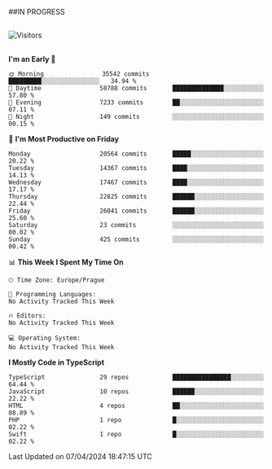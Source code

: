 ##IN PROGRESS
##
![Visitors](https://komarev.com/ghpvc/?username=petrbui&style=for-the-badge&label=Visitors+👀)



##
<!--
[![My GitHub stats](https://github-readme-stats.vercel.app/api?username=petrbui&theme=github_dark)](https://github.com/anuraghazra/github-readme-stats)

[![My wakatime stats](https://github-readme-stats.vercel.app/api/wakatime?username=petrbui&theme=github_dark)](https://github.com/anuraghazra/github-readme-stats)
-->
<!--START_SECTION:waka-->
**I'm an Early 🐤** 

```text
🌞 Morning                35542 commits       █████████░░░░░░░░░░░░░░░░   34.94 % 
🌆 Daytime                58788 commits       ██████████████░░░░░░░░░░░   57.80 % 
🌃 Evening                7233 commits        ██░░░░░░░░░░░░░░░░░░░░░░░   07.11 % 
🌙 Night                  149 commits         ░░░░░░░░░░░░░░░░░░░░░░░░░   00.15 % 
```
📅 **I'm Most Productive on Friday** 

```text
Monday                   20564 commits       █████░░░░░░░░░░░░░░░░░░░░   20.22 % 
Tuesday                  14367 commits       ████░░░░░░░░░░░░░░░░░░░░░   14.13 % 
Wednesday                17467 commits       ████░░░░░░░░░░░░░░░░░░░░░   17.17 % 
Thursday                 22825 commits       ██████░░░░░░░░░░░░░░░░░░░   22.44 % 
Friday                   26041 commits       ██████░░░░░░░░░░░░░░░░░░░   25.60 % 
Saturday                 23 commits          ░░░░░░░░░░░░░░░░░░░░░░░░░   00.02 % 
Sunday                   425 commits         ░░░░░░░░░░░░░░░░░░░░░░░░░   00.42 % 
```


📊 **This Week I Spent My Time On** 

```text
🕑︎ Time Zone: Europe/Prague

💬 Programming Languages: 
No Activity Tracked This Week

🔥 Editors: 
No Activity Tracked This Week

💻 Operating System: 
No Activity Tracked This Week
```

**I Mostly Code in TypeScript** 

```text
TypeScript               29 repos            ████████████████░░░░░░░░░   64.44 % 
JavaScript               10 repos            ██████░░░░░░░░░░░░░░░░░░░   22.22 % 
HTML                     4 repos             ██░░░░░░░░░░░░░░░░░░░░░░░   08.89 % 
PHP                      1 repo              █░░░░░░░░░░░░░░░░░░░░░░░░   02.22 % 
Swift                    1 repo              █░░░░░░░░░░░░░░░░░░░░░░░░   02.22 % 
```




 Last Updated on 07/04/2024 18:47:15 UTC
<!--END_SECTION:waka-->
